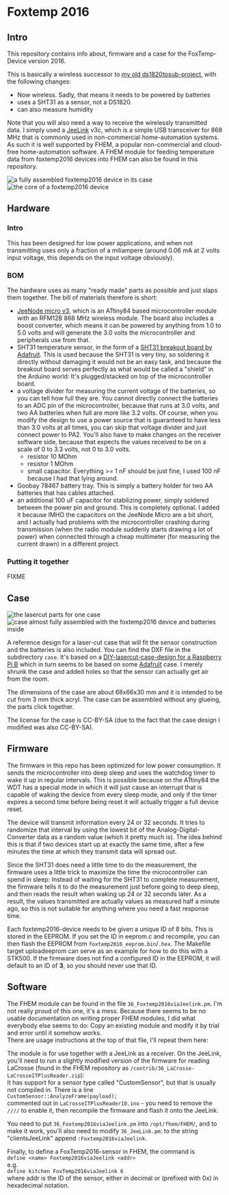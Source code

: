 # Foxtemp 2016

## Intro

This repository contains info about, firmware and a case for the
FoxTemp-Device version 2016.

This is basically a wireless successor to
[my old ds1820tosub-project](https://www.poempelfox.de/ds1820tousb/), with
the following changes:
- Now wireless. Sadly, that means it needs to be powered by batteries
- uses a SHT31 as a sensor, not a DS1820.
- can also measure humidity

Note that you will also need a way to receive the wirelessly transmitted
data. I simply used a [JeeLink](http://jeelabs.net/projects/hardware/wiki/JeeLink) v3c,
which is a simple USB transceiver for 868 MHz that is commonly used in
non-commercial home-automation systems. As such it is well supported by
FHEM, a popular non-commercial and cloud-free home-automation software.
A FHEM module for feeding temperature data from foxtemp2016 devices into
FHEM can also be found in this repository.

![a fully assembled foxtemp2016 device in its case](pics/foxtemp2.jpg)
![the core of a foxtemp2016 device](pics/foxtemp1.jpg)  

## Hardware

### Intro

This has been designed for low power applications, and when not transmitting
uses only a fraction of a miliampere (around 0.06 mA at 2 volts input voltage,
this depends on the input voltage obviously).

### BOM

The hardware uses as many "ready made" parts as possible and just slaps them
together. The bill of materials therefore is short:

* [JeeNode micro v3](http://jeelabs.org/jm3), which is
  an ATtiny84 based microcontroller module with an RFM12B 868 MHz wireless module.
  The board also includes a boost converter, which means it can be powered by
  anything from 1.0 to 5.0 volts and will generate the 3.0 volts the
  microcontroller and peripherals use from that.
* SHT31 temperature sensor, in the form of a
  [SHT31 breakout board by Adafruit](https://www.adafruit.com/product/2857).
  This is used because the SHT31 is very tiny, so soldering it directly
  without damaging it would not be an easy task, and because the breakout
  board serves perfectly as what would be called a "shield" in the Arduino
  world: It's plugged/stacked on top of the microcontroller board.
* a voltage divider for measuring the current voltage of the batteries, so you
  can tell how full they are. You cannot directly connect the batteries
  to an ADC pin of the microcontroller, because that runs at 3.0 volts,
  and two AA batteries when full are more like 3.2 volts. Of course, when
  you modify the design to use a power source that is guaranteed to have
  less than 3.0 volts at all times, you can skip that voltage divider and
  just connect power to PA2. You'll also have to make changes on the
  receiver software side, because that expects the values received to
  be on a scale of 0 to 3.3 volts, not 0 to 3.0 volts.
  * resistor 10 MOhm
  * resistor 1 MOhm
  * small capacitor. Everything >= 1 nF should be just fine, I used 100 nF
    because I had that lying around.
* Goobay 78467 battery tray. This is simply a battery holder for two
  AA batteries that has cables attached.
* an additional 100 uF capacitor for stabilizing power, simply soldered
  between the power pin and ground. This is completely
  optional. I added it because IMHO the capacitors on the JeeNode Micro
  are a bit short, and I actually had problems with the microcontroller
  crashing during transmission (when the radio module suddenly starts drawing
  a lot of power) when connected through a cheap multimeter (for measuring the
  current drawn) in a different project.

### Putting it together

FIXME

## Case

![the lasercut parts for one case](pics/case1.jpg)  
![case almost fully assembled with the foxtemp2016 device and batteries inside](pics/case2.jpg)

A reference design for a laser-cut case that will fit the sensor construction
and the batteries is also included. You can find the DXF file in the subdirectory
`case`. It's based on a
[DIY-lasercut-case-design for a Raspberry Pi B](https://github.com/diy-electronics/raspberrypi-b-plus-case/)
which in turn seems to be based on some [Adafruit](http://www.adafruit.com)
case. I merely shrunk the case and added holes so that the sensor can actually get
air from the room.

The dimensions of the case are about 68x66x30 mm and it is intended to be
cut from 3 mm thick acryl. The case can be assembled without any glueing,
the parts click together.

The license for the case is CC-BY-SA (due to the fact that the case
design I modified was also CC-BY-SA).

## Firmware

The firmware in this repo has been optimized for low power consumption.
It sends the microcontroller into deep sleep and uses the watchdog timer
to wake it up in regular intervals. This is possible because on the
ATtiny84 the WDT has a special mode in which it will just cause an
interrupt that is capable of waking the device from every sleep mode,
and only if the timer expires a second time before being reset it
will actually trigger a full device reset.

The device will transmit information every 24 or 32 seconds. It tries
to randomize that interval by using the lowest bit of the
Analog-Digital-Converter data as a random value (which it pretty much
is). The idea behind this is that if two devices start up at exactly the
same time, after a few minutes the time at which they transmit data
will spread out.

Since the SHT31 does need a little time to do the measurement,
the firmware uses a little trick to maximize the time the microcontroller
can spend in sleep: Instead of waiting for the SHT31 to complete
measurement, the firmware tells it to do the measurement just before
going to deep sleep, and then reads the result when waking up 24 or 32
seconds later. As a result, the values transmitted are actually values
as measured half a minute ago, so this is not suitable for anything
where you need a fast response time.

Each foxtemp2016-device needs to be given a unique ID of 8 bits. This is stored
in the EEPROM. If you set the ID in eeprom.c and recompile, you can
then flash the EEPROM from `foxtemp2016_eeprom.bin`/`.hex`. The
Makefile target uploadeeprom can serve as an example for how to do
this with a STK500. If the firmware does not find a configured ID
in the EEPROM, it will default to an ID of **3**, so you should never
use that ID.

## Software

The FHEM module can be found in the file `36_Foxtemp2016viaJeelink.pm`.
I'm not really proud of this one, it's a mess. Because there seems
to be no usable documentation on writing proper FHEM modules, I did
what everybody else seems to do: Copy an existing module and modify
it by trial and error until it somehow works.  
There are usage instructions at the top of that file, I'll repeat
them here:

The module is for use together with a JeeLink as a receiver.
On the JeeLink, you'll need to run a slightly modified version of the firmware
for reading LaCrosse (found in the FHEM repository as
`/contrib/36_LaCrosse-LaCrosseITPlusReader.zip`):  
It has support for a sensor type called "CustomSensor", but that is usually
not compiled in. There is a line  
   `CustomSensor::AnalyzeFrame(payload);`  
commented out in `LaCrosseITPlusReader10.ino` -
you need to remove the `////` to enable it, then recompile the firmware
and flash it onto the JeeLink.

You need to put `36_Foxtemp2016viaJeelink.pm` into `/opt/fhem/FHEM/`,
and to make it work, you'll also need to modify `36_JeeLink.pm`:
to the string "clientsJeeLink" append `:Foxtemp2016viaJeelink`.

Finally, to define a FoxTemp2016-sensor in FHEM, the command is  
  `define <name> Foxtemp2016viaJeelink <addr>`  
e.g.  
  `define kitchen FoxTemp2016viaJeelink 6`  
where addr is the ID of the sensor, either in decimal or
(prefixed with 0x) in hexadecimal notation.

